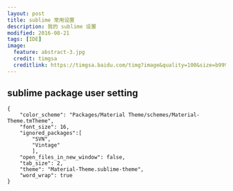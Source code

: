 ```yaml
---
layout: post
title: sublime 常用设置
description: 我的 sublime 设置
modified: 2016-08-21
tags: [IDE]
image:
  feature: abstract-3.jpg
  credit: timgsa
  creditlink: https://timgsa.baidu.com/timg?image&quality=100&size=b9999_10000&sec=1488189714395&di=63fc528c9411d34a8dfb3762d9d15824&imgtype=0&src=http%3A%2F%2Fi.stack.imgur.com%2F7ziej.png
---
```


## sublime package user setting

	{
    	"color_scheme": "Packages/Material Theme/schemes/Material-Theme.tmTheme",
    	"font_size": 16,
   		"ignored_packages":[
        	"SVN",
        	"Vintage"
    		],
    	"open_files_in_new_window": false,
    	"tab_size": 2,
    	"theme": "Material-Theme.sublime-theme",
    	"word_wrap": true
	}